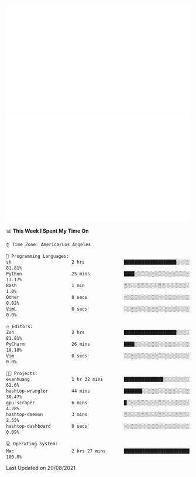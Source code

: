 <a href="https://github.com/jstrieb/github-stats">
 
![](https://github.com/evanhuang117/github-stats/blob/master/generated/overview.svg)
![](https://github.com/evanhuang117/github-stats/blob/master/generated/languages.svg)

</a>

<!--START_SECTION:waka-->
📊 **This Week I Spent My Time On** 

```text
⌚︎ Time Zone: America/Los_Angeles

💬 Programming Languages: 
sh                       2 hrs               ████████████████████░░░░░   81.81% 
Python                   25 mins             ████░░░░░░░░░░░░░░░░░░░░░   17.17% 
Bash                     1 min               ░░░░░░░░░░░░░░░░░░░░░░░░░   1.0% 
Other                    0 secs              ░░░░░░░░░░░░░░░░░░░░░░░░░   0.02% 
VimL                     0 secs              ░░░░░░░░░░░░░░░░░░░░░░░░░   0.0%

🔥 Editors: 
Zsh                      2 hrs               ████████████████████░░░░░   81.81% 
PyCharm                  26 mins             ████░░░░░░░░░░░░░░░░░░░░░   18.18% 
Vim                      0 secs              ░░░░░░░░░░░░░░░░░░░░░░░░░   0.0%

🐱‍💻 Projects: 
evanhuang                1 hr 32 mins        ███████████████░░░░░░░░░░   62.6% 
hashtop-wrangler         44 mins             ███████░░░░░░░░░░░░░░░░░░   30.47% 
gpu-scraper              6 mins              █░░░░░░░░░░░░░░░░░░░░░░░░   4.28% 
hashtop-daemon           3 mins              ░░░░░░░░░░░░░░░░░░░░░░░░░   2.55% 
hashtop-dashboard        0 secs              ░░░░░░░░░░░░░░░░░░░░░░░░░   0.09%

💻 Operating System: 
Mac                      2 hrs 27 mins       █████████████████████████   100.0%

```


 Last Updated on 20/08/2021
<!--END_SECTION:waka-->
